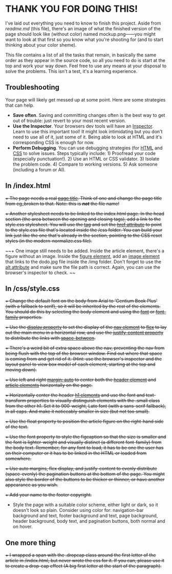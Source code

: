 # THANK YOU FOR DOING THIS!
I've laid out everything you need to know to finish this project. Aside from *readme.md* (this file), there's an image of what the finished version of the page should look like (without color) named mockup.png——you might want to look at that first so you know what you're shooting for (and to start thinking about your color sheme).

This file contains a list of all the tasks that remain, in basically the same order as they appear in the source code, so all you need to do is start at the top and work your way down. Feel free to use any means at your disposal to solve the problems. This isn't a test, it's a learning experience.

## Troubleshooting
Your page will likely get messed up at some point. Here are some strategies that can help. 
+ **Save often**. Saving and committing changes often is the best way to get out of trouble: just revert to your most recent version.
+ **Use the Inspector**. Your browsers dev tools will have an [Inspector](https://firefox-source-docs.mozilla.org/devtools-user/page_inspector/how_to/open_the_inspector/index.html). Learn to use this important tool! It might look intimidating but you don't need to use all of it, just some of it. Being able to look at HTML and it's corresponding CSS is enough for now.
+ **Perform Debugging**. You can use debugging strategies (for [HTML](https://developer.mozilla.org/en-US/docs/Learn_web_development/Core/Structuring_content/Debugging_HTML) and [CSS](https://developer.mozilla.org/en-US/docs/Learn_web_development/Core/Styling_basics/Debugging_CSS) to solve issues. Steps typically include: 1) Proofread your code (especially punctuation!). 2) Use an HTML or CSS validator. 3) Isolate the problem code. 4) Compare to working versions. 5) Ask someone (including a forum or AI).

## In /index.html 
~~+ The page needs a real [page title](https://developer.mozilla.org/en-US/docs/Web/HTML/Element/title). Think of one and change the page title from eg_broken to that. Note: this is ***not*** the file name!~~

~~+ Another stylesheet needs to be linked to the index.html page. In the head section (the area between the opening <head> and closing </head> tags), add a link to the style.css stylesheet. You will use the [<link> tag](https://developer.mozilla.org/en-US/docs/Web/HTML/Element/link) and set the [href attribute](https://developer.mozilla.org/en-US/docs/Web/HTML/Element/link#href) to point to the style.css file that's located inside the /css folder. You can build your link just like the one that's already in the <head> section, pointing to the CSS reset styles (in the modern-normalize.css file).~~

~~+ One image still needs to be added. Inside the article element, there's a figure without an image. Inside the [figure element](https://developer.mozilla.org/en-US/docs/Web/HTML/Element/figure), add an [image element](https://developer.mozilla.org/en-US/docs/Web/HTML/Element/img) that links to the dodo.jpg file inside the /img folder. Don't forget to use the [alt attribute](https://developer.mozilla.org/en-US/docs/Web/HTML/Element/img#attributes) and make sure the file path is correct. Again, you can use the browser's inspector to check. ~~

## In /css/style.css
~~+ Change the default font on the body from Arial to 'Gentium Book Plus' (with a fallback to serif), so it will be inherited by the rest of the elements. You should do this by selecting the body element and using the [font](https://developer.mozilla.org/en-US/docs/Web/CSS/font) or [font-family](https://developer.mozilla.org/en-US/docs/Web/CSS/font-family) properties.~~

~~+ Use the [display property](https://developer.mozilla.org/en-US/docs/Web/CSS/display) to set the display of the [nav element](https://developer.mozilla.org/en-US/docs/Web/HTML/Element/nav) to [flex](https://developer.mozilla.org/en-US/docs/Web/CSS/flex) to lay out the main menu in a horizontal row, and use the [justify-content property](https://developer.mozilla.org/en-US/docs/Web/CSS/justify-content) to distribute the links with [space-between](https://developer.mozilla.org/en-US/docs/Web/CSS/justify-content#space-between).~~

~~+ There's a weird bit of extra space above the nav, preventing the nav from being flush with the top of the browser window. Find out where that space is coming from and get rid of it. (Hint: use the browser's inspector and the layout panel to view box model of each element, starting at the top and moving down).~~

~~+ Use left and right [margin: auto](https://developer.mozilla.org/en-US/docs/Web/CSS/margin#more_examples) to center both the [header element](https://developer.mozilla.org/en-US/docs/Web/HTML/Element/header) and [article elements](https://developer.mozilla.org/en-US/docs/Web/HTML/Element/article) horizontally on the page.~~

~~+ Horizontally center the header [h1 elements](https://developer.mozilla.org/en-US/docs/Web/HTML/Element/Heading_Elements) and use the font and text-transform properties to visually distinguish elements with the .small class from the other h1. Set it to 900-weight, Lato font (with a sans-serif fallback), in all caps. And make it noticeably smaller in size (but not too small).~~
 
~~+ Use the float property to position the article figure on the right-hand side of the text.~~

~~+ Use the font property to style the figcaption so that the size is smaller and the font is lighter-weight and visually distinct (a different font-family) from the body text. Remember, for any font to load, it has to be one the user has on their computer or it has to be linked in the HTML or loaded from somewhere.~~

~~+ Use auto margins, flex display, and justify-content to evenly distribute (space-evenly) the pagination buttons at the bottom of the page. You might also style the border of the buttons to be thicker or thinner, or have another appearance as you wish.~~

~~+ Add your name to the footer copyright.~~

+ Style the page with a suitable color scheme, either light or dark, so it doesn't look so plain. Consider using color for: navigation-bar background and text, footer background and text, page background, header background, body text, and pagination buttons, both normal and on hover.

## One more thing
~~+ I wrapped a span with the .dropcap class around the first letter of the article in /index.html, but never wrote the css for it. If you can, please use it to create a drop-cap effect (A big first letter at the start of the paragraph).~~
